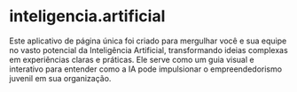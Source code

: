 # inteligencia.artificial
Este aplicativo de página única foi criado para mergulhar você e sua equipe no vasto potencial da Inteligência Artificial, transformando ideias complexas em experiências claras e práticas. Ele serve como um guia visual e interativo para entender como a IA pode impulsionar o empreendedorismo juvenil em sua organização.
